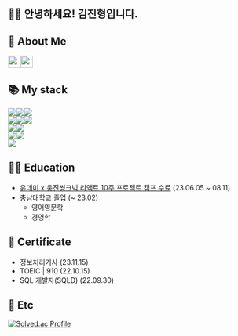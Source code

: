 ## 🙇‍♂️ 안녕하세요! 김진형입니다.

## 📩 About Me

<div style="display:flex">
  <a href="https://www.notion.so/jinnkimm7/8e758e868dc64f80b3bf413bbe031b2b?pvs=4" target="_blank"><img style="height:25px" src="https://img.shields.io/badge/Notion-000000?style=flat-square&logo=Notion&logoColor=white"><a>
  <a href="mailto:jinnkimm7@gmail.com"><img style="height:25px" src="https://img.shields.io/badge/Gmail-d14836?style=flat-square&logo=Gmail&logoColor=white&link=mailto:jinnkimm7@gmail.com" /></a>
</div>

## 📚 My stack

<div style="display:flex">
  <img src="https://img.shields.io/badge/html5-%23E34F26.svg?style=for-the-badge&logo=html5&logoColor=white">
  <img src="https://img.shields.io/badge/css3-%231572B6.svg?style=for-the-badge&logo=css3&logoColor=white">
  <img src="https://img.shields.io/badge/javascript-%23323330.svg?style=for-the-badge&logo=javascript&logoColor=%23F7DF1E">
</div>

<div style="display:flex">
  <img src="https://img.shields.io/badge/react-%2320232a.svg?style=for-the-badge&logo=react&logoColor=%2361DAFB">
  <img src="https://img.shields.io/badge/tailwindcss-%2338B2AC.svg?style=for-the-badge&logo=tailwind-css&logoColor=white">
  <img src="https://img.shields.io/badge/styled--components-DB7093?style=for-the-badge&logo=styled-components&logoColor=white">
</div>

<div style="display:flex">
  <img src="https://img.shields.io/badge/Next-black?style=for-the-badge&logo=next.js&logoColor=white">
  <img src="https://img.shields.io/badge/typescript-%23007ACC.svg?style=for-the-badge&logo=typescript&logoColor=white">
</div>

<div style="display:flex">
  <img src="https://img.shields.io/badge/java-007396?style=for-the-badge&logo=OpenJDK&logoColor=white">
  <img src="https://img.shields.io/badge/spring-%6DB33F.svg?style=for-the-badge&logo=spring&logoColor=white">
</div>

<div style="display:flex">
  <img src="https://img.shields.io/badge/mysql-%2300f.svg?style=for-the-badge&logo=mysql&logoColor=white">
</div>

## 👨‍🎓 Education
- [유데미 x 웅진씽크빅 리액트 10주 프로젝트 캠프 수료](https://udemy.wjtb.co.kr/event/id/168?utm_medium=earned&utm_source=boottent&utm_campaign=projectcamp_01&utm_content=react&utm_term=230501) (23.06.05 ~ 08.11)
- 충남대학교 졸업 (~ 23.02)
  - 영어영문학
  - 경영학

## 🏁 Certificate

- 정보처리기사 (23.11.15)
- TOEIC | 910 (22.10.15)
- SQL 개발자(SQLD)	(22.09.30)

## 🎯 Etc

[![Solved.ac Profile](http://mazassumnida.wtf/api/v2/generate_badge?boj=jiinnkimm7)](https://solved.ac/jiinnkimm7/)
